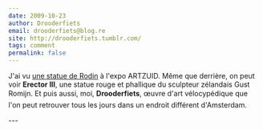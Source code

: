 ```yaml
---
date: 2009-10-23
author: Drooderfiets
email: drooderfiets@blog.re
site: http://drooderfiets.tumblr.com/
tags: comment
permalink: false
---
```


<p>
J'ai vu <a href="http://drooderfiets.tumblr.com/post/204064845/a-rodin-thinker">une statue de Rodin</a> à l'expo ARTZUID. Même que derrière, on peut voir <b>Erector III</b>, une statue rouge et phallique du sculpteur zélandais Gust Romijn. Et puis aussi, moi, <b>Drooderfiets</b>, œuvre d'art vélocypédique que l'on peut retrouver tous les jours dans un endroit différent d'Amsterdam.
</p>
---